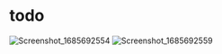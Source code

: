 # todo
![Screenshot_1685692554](https://github.com/abhinavvgusainn/Todo/assets/97800111/62ea83db-fdf9-4602-ab66-3fcd4044e1bc)
![Screenshot_1685692559](https://github.com/abhinavvgusainn/Todo/assets/97800111/f43a0832-7fc4-4221-8643-bf8465695f56)
